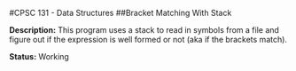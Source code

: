 #CPSC 131 - Data Structures
##Bracket Matching With Stack

__Description:__ This program uses a stack to read in symbols from a file and figure out if the expression is well formed or not (aka if the brackets match).

__Status:__ Working

